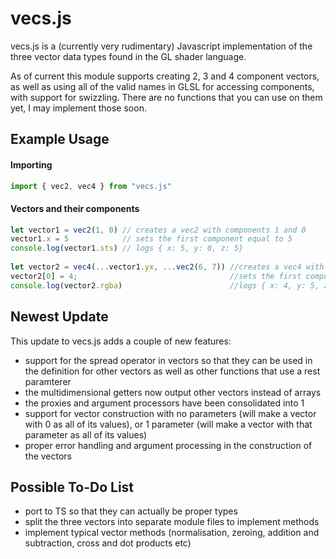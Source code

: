 # vecs.js
vecs.js is a (currently very rudimentary) Javascript implementation of the three vector data types found in the GL shader language.

As of current this module supports creating 2, 3 and 4 component vectors, as well as using all of the valid names in GLSL for accessing components, with support for swizzling.
There are no functions that you can use on them yet, I may implement those soon.

## Example Usage

#### Importing

```js
import { vec2, vec4 } from "vecs.js"
```

#### Vectors and their components

```js
let vector1 = vec2(1, 0) // creates a vec2 with components 1 and 0
vector1.x = 5            // sets the first component equal to 5
console.log(vector1.sts) // logs { x: 5, y: 0, z: 5}
  
let vector2 = vec4(...vector1.yx, ...vec2(6, 7)) //creates a vec4 with vector1's components swapped as x and y, and a new vec2's components as z and w
vector2[0] = 4;                                  //sets the first component equal to 4
console.log(vector2.rgba)                        //logs { x: 4, y: 5, z: 6, w: 7 }
```

## Newest Update

This update to vecs.js adds a couple of new features:

- support for the spread operator in vectors so that they can be used in the definition for other vectors as well as other functions that use a rest paramterer
- the multidimensional getters now output other vectors instead of arrays
- the proxies and argument processors have been consolidated into 1
- support for vector construction with no parameters (will make a vector with 0 as all of its values), or 1 parameter (will make a vector with that parameter as all of its values)
- proper error handling and argument processing in the construction of the vectors

## Possible To-Do List

- port to TS so that they can actually be proper types
- split the three vectors into separate module files to implement methods
- implement typical vector methods (normalisation, zeroing, addition and subtraction, cross and dot products etc)
